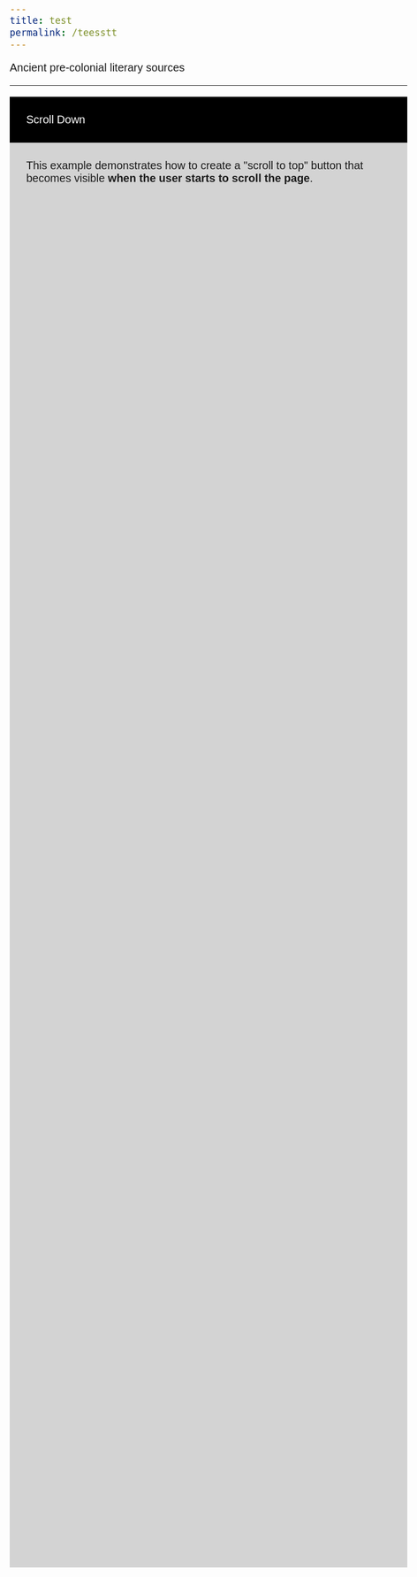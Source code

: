 ```yaml
---
title: test
permalink: /teesstt
---
```

Ancient pre-colonial literary sources

<p style="font-size: smaller">   
	
[^1]: Ancient pre-colonial literary sources for Southeast Asia were either stone engravings, perishable palm leaf manuscripts, or traveller’s tales and trade compendiums from other regions. See Noboru Karashima and Y. Subbarayalu, “Ancient and Medieval Tamil and Sanskrit Inscriptions Relating to Southeast Asia and China,” in [*Nagapattinam to Suvarnadwipa: Reflections on the Chola Naval Expeditions to Southeast Asia*] 

[^2]: Archaeology can contribute to known records by offering data where there are no historical sources to be found, such as in the development and dating of ancient gold, and  

</p>



<hr style="border-color: #660000">

<button id="myBtn" title="Go to top">Top</button>




<style>
body {
  font-family: Arial, Helvetica, sans-serif;
  font-size: 20px;
}

#myBtn {
  display: none;
  position: fixed;
  bottom: 20px;
  right: 30px;
  z-index: 99;
  font-size: 18px;
  border: none;
  outline: none;
  background-color: red;
  color: white;
  cursor: pointer;
  padding: 15px;
  border-radius: 4px;
}

#myBtn:hover {
  background-color: #555;
}
</style>



<button title="Go to top" id="myBtn">Top</button>

<div style="background-color:black;color:white;padding:30px">Scroll Down</div>
<div style="background-color:lightgrey;padding:30px 30px 2500px">This example demonstrates how to create a "scroll to top" button that becomes visible 
  <strong>when the user starts to scroll the page</strong>.</div>